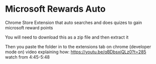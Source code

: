 # Microsoft Rewards Auto

Chrome Store Extension that auto searches and does quizes to gain microsoft reward points

You will need to download this as a zip file and then extract it

Then you paste the folder in to the extensions tab on chrome (developer mode on)
video explaining how: https://youtu.be/qBDbsxiQLz0?t=285 watch from 4:45-5:48

